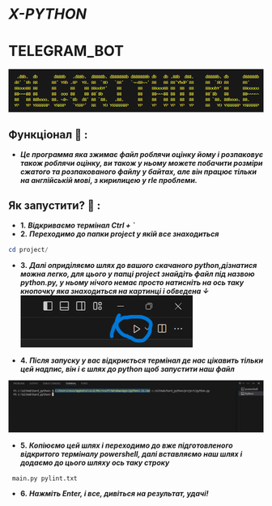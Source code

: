 # ***X-PYTHON***

# TELEGRAM_BOT
![](/images/algorithm_rle.png)

## **Функціонал** :page_with_curl: **:**
+ ***Це программа яка зжимає файл роблячи оцінку йому і розпаковує також роблячи оцінку, ви також у ньому можете побачити розміри сжатого та розпакованого файлу у байтах, але він працює тільки на англійській мові, з кирилицею у rle проблеми.***

## **Як запустити?** :page_with_curl: **:**
+ **1.** ***Відкриваємо термінал Ctrl + `***
+ **2.** ***Переходимо до папки project у якій все знаходиться***
```powershell
cd project/
```
+ **3.** ***Далі оприділяємо шлях до вашого скачаного python,дізнатися можна легко, для цього у папці project знайдіть файл під назвою python.py, у ньому нічого немає просто натисніть на ось таку кнопочку яка знаходиться на картинці і обведена ↓***
![](/images/run.png)

+ **4.** ***Після запуску у вас відкриється термінал де нас цікавить тільки цей надпис, він і є шлях до python щоб запустити наш файл***

![](/images/python.png)

+ **5.** ***Копіюємо цей шлях і переходимо до вже підготовленого відкритого терміналу powershell, далі вставляємо наш шлях і додаємо до цього шляху ось таку строку***

```powershel
 main.py pylint.txt
```
+ **6.** ***Нажміть Enter, і все, дивіться на результат, удачі!***